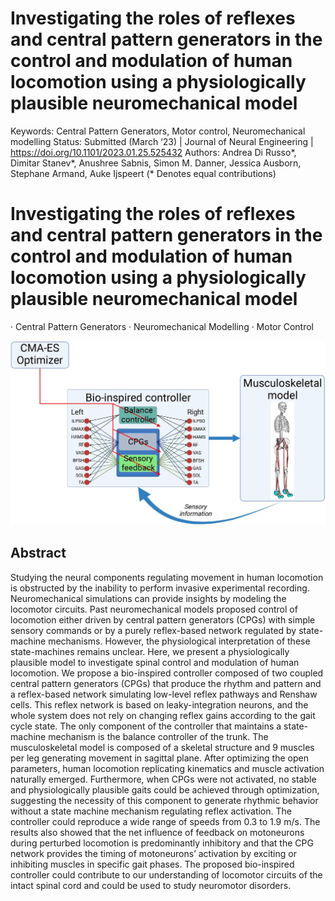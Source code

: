 # Investigating the roles of reflexes and central pattern generators in the control and modulation of human locomotion using a physiologically plausible neuromechanical model

Keywords: Central Pattern Generators, Motor control, Neuromechanical modelling
Status: Submitted (March ‘23) | Journal of Neural Engineering | https://doi.org/10.1101/2023.01.25.525432
Authors: Andrea Di Russo*, Dimitar Stanev*, Anushree Sabnis, Simon M. Danner, Jessica Ausborn, Stephane Armand, Auke Ijspeert (* Denotes equal contributions)

# **Investigating the roles of reflexes and central pattern generators in the control and modulation of human locomotion using a physiologically plausible neuromechanical model**

 · Central Pattern Generators ·  Neuromechanical Modelling  ·  Motor Control

![cpg_image.jpg](Investigating%20the%20roles%20of%20reflexes%20and%20central%20pa%20e15e353ad22b4dea9679b599d8948117/cpg_image.jpg)

## Abstract

Studying the neural components regulating movement in human locomotion is obstructed by the inability to perform invasive experimental recording. Neuromechanical simulations can provide insights by modeling the locomotor circuits. Past neuromechanical models proposed control of locomotion either driven by central pattern generators (CPGs) with simple sensory commands or by a purely reflex-based network regulated by state-machine mechanisms. However, the physiological interpretation of these state-machines remains unclear. Here, we present a physiologically plausible model to investigate spinal control and modulation of human locomotion. We propose a bio-inspired controller composed of two coupled central pattern generators (CPGs) that produce the rhythm and pattern and a reflex-based network simulating low-level reflex pathways and Renshaw cells. This reflex network is based on leaky-integration neurons, and the whole system does not rely on changing reflex gains according to the gait cycle state. The only component of the controller that maintains a state-machine mechanism is the balance controller of the trunk. The musculoskeletal model is composed of a skeletal structure and 9 muscles per leg generating movement in sagittal plane. After optimizing the open parameters, human locomotion replicating kinematics and muscle activation naturally emerged. Furthermore, when CPGs were not activated, no stable and physiologically plausible gaits could be achieved through optimization, suggesting the necessity of this component to generate rhythmic behavior without a state machine mechanism regulating reflex activation. The controller could reproduce a wide range of speeds from 0.3 to 1.9 m/s. The results also showed that the net influence of feedback on motoneurons during perturbed locomotion is predominantly inhibitory and that the CPG network provides the timing of motoneurons’ activation by exciting or inhibiting muscles in specific gait phases. The proposed bio-inspired controller could contribute to our understanding of locomotor circuits of the intact spinal cord and could be used to study neuromotor disorders.
